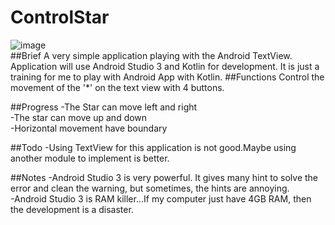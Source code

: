 # ControlStar
![image](https://github.com/tommokmok/tommokmok.github.io/blob/master/mainAct.png)  
##Brief
A very simple application playing with the Android TextView.
Application will use Android Studio 3 and Kotlin for development.
It is just a training for me to play with Android App with Kotlin.
##Functions
Control the movement of the '*' on the text view with 4 buttons.


##Progress
-The Star can move left and right  
-The star can move up and down  
-Horizontal movement have boundary

##Todo
-Using TextView for this application is not good.Maybe using another module 
to implement is better.

##Notes
-Android Studio 3 is very powerful. It gives many hint to solve the error and 
clean the warning, but sometimes, the hints are annoying.  
-Android Studio 3 is RAM killer...If my computer just have 4GB RAM, then 
the development is a disaster.  

